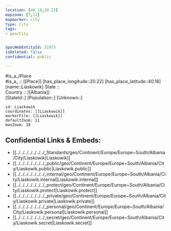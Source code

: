 ```yaml
---
location: [40.18,20.22] 
mapzoom: [7,12] 
mapmarker: city 
type: City
tags:
- geo/City


SpocWebEntityId: 31973
isDeleted: false
confidential: public

---
```

#is_a_/Place  
#is_a_ :: [[Place]] 
[has_place_longitude::20.22] 
[has_place_latitude::40.18] 
[name::Liaskowik] 
State ::  
Country :: [[Albania]]  
[StateId::] 
[Population::] 
[Unknown::] 


```leaflet
id: Liaskowik
coordinates: [[Liaskowik]] 
markerFile: [[Liaskowik]] 
defaultZoom: 11 
maxZoom: 18
```


## Confidential Links & Embeds: 
- [[../../../../../../../_Standards/geo/Continent/Europe/Europe~South/Albania/City/Liaskowik|Liaskowik]] 
- [[../../../../../../../_public/geo/Continent/Europe/Europe~South/Albania/City/Liaskowik.public|Liaskowik.public]] 
- [[../../../../../../../_internal/geo/Continent/Europe/Europe~South/Albania/City/Liaskowik.internal|Liaskowik.internal]] 
- [[../../../../../../../_protect/geo/Continent/Europe/Europe~South/Albania/City/Liaskowik.protect|Liaskowik.protect]] 
- [[../../../../../../../_private/geo/Continent/Europe/Europe~South/Albania/City/Liaskowik.private|Liaskowik.private]] 
- [[../../../../../../../_personal/geo/Continent/Europe/Europe~South/Albania/City/Liaskowik.personal|Liaskowik.personal]] 
- [[../../../../../../../_secret/geo/Continent/Europe/Europe~South/Albania/City/Liaskowik.secret|Liaskowik.secret]] 

